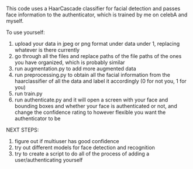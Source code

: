 This code uses a HaarCascade classifier for facial detection and passes face information to the authenticator, which is trained by me on celebA and myself. 

To use yourself: 

1. upload your data in jpeg or png format under data under 1, replacing whatever is there currently
2. go through all the files and replace paths of the file paths of the ones you have organized, which is probably similar
3. run augmentation.py to add more augmented data 
4. run preprocessing.py to obtain all the facial information from the haarclassifier of all the data and label it accordingly (0 for not you, 1 for you)
5. run train.py
6. run authenticate.py and it will open a screen with your face and bounding boxes and whether your face is authenticated or not, and
change the confidence rating to however flexible you want the authenticator to be 


NEXT STEPS: 
1. figure out if multiuser has good confidence
2. try out different models for face detection and recognition
3. try to create a script to do all of the process of adding a user/authenticating yourself

